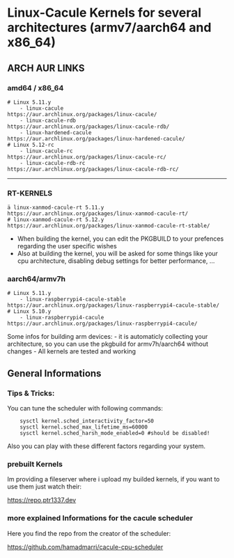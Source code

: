 # Linux-Cacule Kernels for several architectures (armv7/aarch64 and x86_64)

## ARCH AUR LINKS

### amd64 /  x86_64

    # Linux 5.11.y
        - linux-cacule                         https://aur.archlinux.org/packages/linux-cacule/
        - linux-cacule-rdb                     https://aur.archlinux.org/packages/linux-cacule-rdb/
        - linux-hardened-cacule                https://aur.archlinux.org/packages/linux-hardened-cacule/
    # Linux 5.12-rc
        - linux-cacule-rc                      https://aur.archlinux.org/packages/linux-cacule-rc/
        - linux-cacule-rdb-rc                  https://aur.archlinux.org/packages/linux-cacule-rdb-rc/

 ---
 ### RT-KERNELS
 
    ä linux-xanmod-cacule-rt 5.11.y             https://aur.archlinux.org/packages/linux-xanmod-cacule-rt/
    # linux-xanmod-cacule-rt 5.12.y             https://aur.archlinux.org/packages/linux-xanmod-cacule-rt-stable/


- When building the kernel, you can edit the PKGBUILD to your prefences regarding the user specific wishes
- Also at building the kernel, you will be asked for some things like your cpu architecture, disabling debug settings for better performance, ... 

### aarch64/armv7h

    # Linux 5.11.y
        - linux-raspberrypi4-cacule-stable      https://aur.archlinux.org/packages/linux-raspberrypi4-cacule-stable/
    # Linux 5.10.y
        - linux-raspberrypi4-cacule             https://aur.archlinux.org/packages/linux-raspberrypi4-cacule/


Some infos for building  arm devices:
    -  it is automaticly collecting your architecture, so you can use the pkgbuild for armv7h/aarch64 without changes
    -  All kernels are tested and working


## General Informations

### Tips & Tricks:

You can tune the scheduler with following commands:

        sysctl kernel.sched_interactivity_factor=50
        sysctl kernel.sched_max_lifetime_ms=60000
        sysctl kernel.sched_harsh_mode_enabled=0 #should be disabled!
        
 Also you can play with these different factors regarding your system. 
        

### prebuilt Kernels

Im providing a fileserver where i upload my builded kernels, if you want to use them just  watch their:

https://repo.ptr1337.dev 

###  more explained Informations for the cacule scheduler

Here you find the repo from the creator of the scheduler:

https://github.com/hamadmarri/cacule-cpu-scheduler



